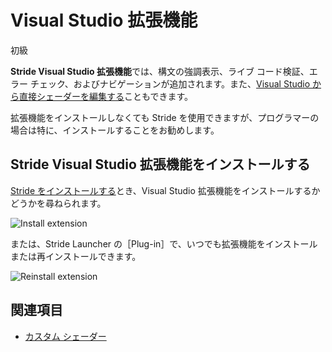 # Visual Studio 拡張機能

<span class="badge text-bg-primary">初級</span>

**Stride Visual Studio 拡張機能**では、構文の強調表示、ライブ コード検証、エラー チェック、およびナビゲーションが追加されます。また、[Visual Studio から直接シェーダーを編集する](../graphics/effects-and-shaders/custom-shaders.md)こともできます。

拡張機能をインストールしなくても Stride を使用できますが、プログラマーの場合は特に、インストールすることをお勧めします。

## Stride Visual Studio 拡張機能をインストールする

[Stride をインストールする](install-stride.md)とき、Visual Studio 拡張機能をインストールするかどうかを尋ねられます。

![Install extension](media/install-VS-plug-in-prompt.png)

または、Stride Launcher の［Plug-in］で、いつでも拡張機能をインストールまたは再インストールできます。

![Reinstall extension](media/reinstall-extension.png)

## 関連項目

* [カスタム シェーダー](../graphics/effects-and-shaders/custom-shaders.md)

